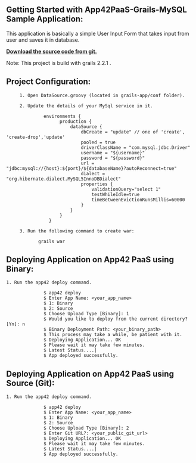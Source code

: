 Getting Started with App42PaaS-Grails-MySQL Sample Application:
---------------------------------------------------------

This application is basically a simple User Input Form that takes input from user and saves it in database.

<b>[Download the source code from git.](https://github.com/shephertz/App42PaaS-Grails-MySQL-Sample/archive/master.zip)</b>

Note: This project is build with grails 2.2.1 .

Project Configuration:
--------------------------

         1. Open DataSource.groovy (located in grails-app/conf folder).

         2. Update the details of your MySql service in it.

                  environments {  
						production {  
							dataSource {  
								dbCreate = "update" // one of 'create', 'create-drop','update'  
								pooled = true  
								driverClassName = "com.mysql.jdbc.Driver"  
								username = "${username}"  
								password = "${password}"  
								url = "jdbc:mysql://{host}:${port}/${databaseName}?autoReconnect=true"  
								dialect = "org.hibernate.dialect.MySQL5InnoDBDialect"  
								properties {  
									validationQuery="select 1"  
									testWhileIdle=true  
									timeBetweenEvictionRunsMillis=60000  
								}  
							}  
						}  
					}

         3. Run the following command to create war: 
				
				grails war
					

Deploying Application on App42 PaaS using Binary:
---------------------------------------------------
					
		
	1. Run the app42 deploy command.
        
                  $ app42 deploy
                  $ Enter App Name: <your_app_name>
				  $ 1: Binary
				  $	2: Source
				  $ Choose Upload Type [Binary]: 1
                  $ Would you like to deploy from the current directory? [Yn]: n
                  $ Binary Deployment Path: <your_binary_path>
                  $ This process may take a while, be patient with it.
                  $ Deploying Application... OK
                  $ Please wait it may take few minutes.
                  $ Latest Status....|
                  $ App deployed successfully.
				  

Deploying Application on App42 PaaS using Source (Git):
--------------------------------------------------------

	1. Run the app42 deploy command.
	
				  $ app42 deploy
                  $ Enter App Name: <your_app_name>
				  $ 1: Binary
				  $	2: Source
				  $ Choose Upload Type [Binary]: 2
				  $ Enter Git URL?: <your_public_git_url>
				  $ Deploying Application... OK
                  $ Please wait it may take few minutes.
                  $ Latest Status....|
                  $ App deployed successfully.
